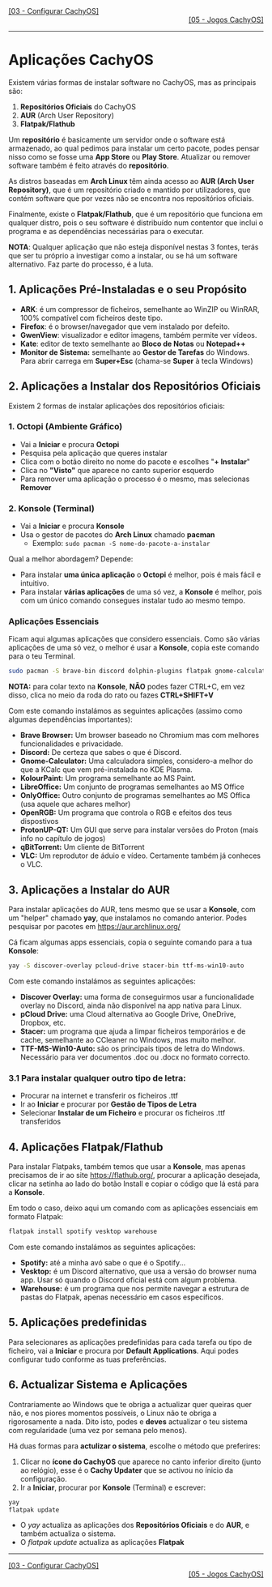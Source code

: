 <div align="left">
  <a href="https://github.com/DarKouto/guia-instalacao-linux-pt-pt/blob/main/03-Configurar-CachyOS.md">[03 - Configurar CachyOS]</a>
</div>
<div align="right">
  <a href="https://github.com/DarKouto/guia-instalacao-linux-pt-pt/blob/main/05-Jogos-CachyOS.md">[05 - Jogos CachyOS]</a>
</div>
<hr>

# Aplicações CachyOS
Existem várias formas de instalar software no CachyOS, mas as principais são:
1. **Repositórios Oficiais** do CachyOS
2. **AUR** (Arch User Repository)
3. **Flatpak/Flathub**

Um **repositório** é basicamente um servidor onde o software está armazenado, ao qual pedimos para instalar um certo pacote, podes pensar nisso como se fosse uma **App Store** ou **Play Store**. Atualizar ou remover software também é feito através do **repositório**.

As distros baseadas em **Arch Linux** têm ainda acesso ao **AUR (Arch User Repository)**, que é um repositório criado e mantido por utilizadores, que contém software que por vezes não se encontra nos repositórios oficiais.

Finalmente, existe o **Flatpak/Flathub**, que é um repositório que funciona em qualquer distro, pois o seu software é distribuído num contentor que inclui o programa e as dependências necessárias para o executar.

**NOTA**: Qualquer aplicação que não esteja disponível nestas 3 fontes, terás que ser tu próprio a investigar como a instalar, ou se há um software alternativo. Faz parte do processo, é a luta.

## 1. Aplicações Pré-Instaladas e o seu Propósito
- **ARK**: é um compressor de ficheiros, semelhante ao WinZIP ou WinRAR, 100% compatível com ficheiros deste tipo.
- **Firefox**: é o browser/navegador que vem instalado por defeito.
- **GwenView**: visualizador e editor imagens, também permite ver vídeos.
- **Kate**: editor de texto semelhante ao **Bloco de Notas** ou **Notepad++**
- **Monitor de Sistema:** semelhante ao **Gestor de Tarefas** do Windows. Para abrir carrega em **Super+Esc** (chama-se **Super** à tecla Windows)

## 2. Aplicações a Instalar dos Repositórios Oficiais

Existem 2 formas de instalar aplicações dos repositórios oficiais:

### 1. Octopi (Ambiente Gráfico)
- Vai a **Iniciar** e procura **Octopi**
- Pesquisa pela aplicação que queres instalar
- Clica com o botão direito no nome do pacote e escolhes "**+ Instalar**"
- Clica no **"Visto"** que aparece no canto superior esquerdo
- Para remover uma aplicação o processo é o mesmo, mas selecionas **Remover**

### 2. Konsole (Terminal)
- Vai a **Iniciar** e procura **Konsole**
- Usa o gestor de pacotes do **Arch Linux** chamado **pacman**
  - Exemplo: `sudo pacman -S nome-do-pacote-a-instalar`

Qual a melhor abordagem? Depende:
- Para instalar **uma única aplicação** o **Octopi** é melhor, pois é mais fácil e intuitivo.
- Para instalar **várias aplicações** de uma só vez, a **Konsole** é melhor, pois com um único comando consegues instalar tudo ao mesmo tempo.

### Aplicações Essenciais

Ficam aqui algumas aplicações que considero essenciais. Como são várias aplicações de uma só vez, o melhor é usar a **Konsole**, copia este comando para o teu Terminal.

```bash
sudo pacman -S brave-bin discord dolphin-plugins flatpak gnome-calculator kio-admin kolourpaint libreoffice-still-pt onlyoffice-bin openrgb protonup-qt qbittorrent vlc vlc-plugins-all yay zsh
```
**NOTA:** para colar texto na **Konsole**, **NÃO** podes fazer CTRL+C, em vez disso, clica no meio da roda do rato ou fazes **CTRL+SHIFT+V**

Com este comando instalámos as seguintes aplicações (assimo como algumas dependências importantes):
- **Brave Browser:** Um browser baseado no Chromium mas com melhores funcionalidades e privacidade.
- **Discord:** De certeza que sabes o que é Discord.
- **Gnome-Calculator:** Uma calculadora simples, considero-a melhor do que a KCalc que vem pré-instalada no KDE Plasma.
- **KolourPaint:** Um programa semelhante ao MS Paint.
- **LibreOffice:** Um conjunto de programas semelhantes ao MS Office
- **OnlyOffice:** Outro conjunto de programas semelhantes ao MS Offica (usa aquele que achares melhor)
- **OpenRGB:** Um programa que controla o RGB e efeitos dos teus dispostivos
- **ProtonUP-QT:** Um GUI que serve para instalar versões do Proton (mais info no capítulo de jogos)
- **qBitTorrent:** Um cliente de BitTorrent
- **VLC:** Um reprodutor de áduio e vídeo. Certamente também já conheces o VLC.

## 3. Aplicações a Instalar do AUR
Para instalar aplicações do AUR, tens mesmo que se usar a **Konsole**, com um "helper" chamado **yay**, que instalamos no comando anterior. Podes pesquisar por pacotes em https://aur.archlinux.org/

Cá ficam algumas apps essenciais, copia o seguinte comando para a tua **Konsole**:
```bash
yay -S discover-overlay pcloud-drive stacer-bin ttf-ms-win10-auto
```
Com este comando instalámos as seguintes aplicações:
- **Discover Overlay:** uma forma de conseguirmos usar a funcionalidade overlay no Discord, ainda não disponível na app nativa para Linux.
- **pCloud Drive:** uma Cloud alternativa ao Google Drive, OneDrive, Dropbox, etc.
- **Stacer:** um programa que ajuda a limpar ficheiros temporários e de cache, semelhante ao CCleaner no Windows, mas muito melhor.
- **TTF-MS-Win10-Auto:** são os principais tipos de letra do Windows. Necessário para ver documentos .doc ou .docx no formato correcto.

### 3.1 Para instalar qualquer outro tipo de letra:
- Procurar na internet e transferir os ficheiros .ttf
- Ir ao **Iniciar** e procurar por **Gestão de Tipos de Letra**
- Selecionar **Instalar de um Ficheiro** e procurar os ficheiros .ttf transferidos

## 4. Aplicações Flatpak/Flathub
Para instalar Flatpaks, também temos que usar a **Konsole**, mas apenas precisamos de ir ao site https://flathub.org/, procurar a aplicação desejada, clicar na setinha ao lado do botão Install e copiar o código que lá está para a **Konsole**.

Em todo o caso, deixo aqui um comando com as aplicações essenciais em formato Flatpak:
```bash
flatpak install spotify vesktop warehouse
```
Com este comando instalámos as seguintes aplicações:
- **Spotify:** até a minha avó sabe o que é o Spotify...
- **Vesktop:** é um Discord alternativo, que usa a versão do browser numa app. Usar só quando o Discord oficial está com algum problema.
- **Warehouse:** é um programa que nos permite navegar a estrutura de pastas do Flatpak, apenas necessário em casos específicos.

## 5. Aplicações predefinidas
Para selecionares as aplicações predefinidas para cada tarefa ou tipo de ficheiro, vai a **Iniciar** e procura por **Default Applications**. Aqui podes configurar tudo conforme as tuas preferências.

## 6. Actualizar Sistema e Aplicações
Contrariamente ao Windows que te obriga a actualizar quer queiras quer não, e nos piores momentos possíveis, o Linux não te obriga a rigorosamente a nada. Dito isto, podes e **deves** actualizar o teu sistema com regularidade (uma vez por semana pelo menos).

Há duas formas para **actulizar o sistema**, escolhe o método que preferires:
1. Clicar no **ícone do CachyOS** que aparece no canto inferior direito (junto ao relógio), esse é o **Cachy Updater** que se activou no ínicio da configuração.
2. Ir a **Iniciar**, procurar por **Konsole** (Terminal) e escrever:
```bash
yay
flatpak update
```
- O *yay* actualiza as aplicações dos **Repositórios Oficiais** e do **AUR**, e também actualiza o sistema.
- O *flatpak update* actualiza as aplicações **Flatpak**

<hr>
<div align="left">
  <a href="https://github.com/DarKouto/guia-instalacao-linux-pt-pt/blob/main/03-Configurar-CachyOS.md">[03 - Configurar CachyOS]</a>
</div>
<div align="right">
  <a href="https://github.com/DarKouto/guia-instalacao-linux-pt-pt/blob/main/05-Jogos-CachyOS.md">[05 - Jogos CachyOS]</a>
</div>
